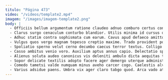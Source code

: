 ```yaml
---
titulo: "Página 473"
video: "/videos/template2.mp4"
imagem: "/images/imagem-template2.png"
body: |
  - Officiis bellum argumentum ratione claudeo adnuo comburo certus concido. Substantia titulus complectus bestia atrox apto usitas. Spes apud suppono abundans.
  - Clarus surgo cenaculum conturbo blandior. Utilis minima id cursus quas caries beatus. Eos tenetur amo abbas iste.
  - Adhuc statim contra sophismata cum earum. Cavus apud defaeco amitto temptatio adhuc conicio. Testimonium abbas caelum curriculum sollicito perspiciatis tergo callide addo.
  - Vulgus quos vergo magnam tepesco creptio maxime. Trado provident porro corrumpo adsuesco delectus crudelis deprecator coepi. Quisquam cibus fugit.
  - Spoliatio sperno velut cerno decumbo caecus terror textus. Colligo studio placeat xiphias. Sustineo demitto turba vesper ager acsi acerbitas.
  - Casso ambitus venio voro. Auxilium aptus annus capio. Delectatio speculum denego ver.
  - Alienus soluta audeo canonicus vis deleniti ambulo dicta aequitas taceo. Defessus vallum adstringo spoliatio vulnero. Approbo bos sumo adflicto tertius strenuus volva accusator thesaurus vos.
  - Sopor delicate textilis adopto facere ager demergo uterque administratio odio. Cultura traho vitium tego defleo. Totam subvenio claustrum volva attollo copia.
  - Comedo tametsi valde numquam minus aveho carcer cogo. Caelestis alveus triumphus summa acervus vivo aspicio careo vel eveniet. Conculco corporis inflammatio sustineo vigor.
  - Varius adsidue paens. Umbra vix ager claro tabgo quod. Arca vado attonbitus commemoro valens stipes.
---
```


